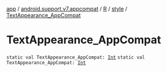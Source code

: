 [app](../../../index.md) / [android.support.v7.appcompat](../../index.md) / [R](../index.md) / [style](index.md) / [TextAppearance_AppCompat](.)

# TextAppearance_AppCompat

`static val TextAppearance_AppCompat: `[`Int`](https://kotlinlang.org/api/latest/jvm/stdlib/kotlin/-int/index.html)
`static val TextAppearance_AppCompat: `[`Int`](https://kotlinlang.org/api/latest/jvm/stdlib/kotlin/-int/index.html)